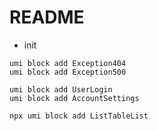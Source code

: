 # README

- init

```shell
umi block add Exception404
umi block add Exception500

umi block add UserLogin
umi block add AccountSettings

npx umi block add ListTableList
```
